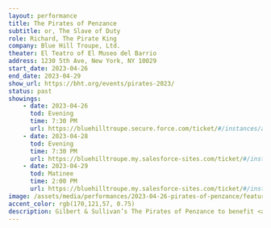 ```yaml
---
layout: performance
title: The Pirates of Penzance
subtitle: or, The Slave of Duty
role: Richard, The Pirate King
company: Blue Hill Troupe, Ltd.
theater: El Teatro of El Museo del Barrio
address: 1230 5th Ave, New York, NY 10029
start_date: 2023-04-26
end_date: 2023-04-29
show_url: https://bht.org/events/pirates-2023/
status: past
showings:
    - date: 2023-04-26
      tod: Evening
      time: 7:30 PM
      url: https://bluehilltroupe.secure.force.com/ticket/#/instances/a0F5d00001IoFizEAF
    - date: 2023-04-28
      tod: Evening
      time: 7:30 PM
      url: https://bluehilltroupe.my.salesforce-sites.com/ticket/#/instances/a0F5d00001IoFj9EAF
    - date: 2023-04-29
      tod: Matinee
      time: 2:00 PM
      url: https://bluehilltroupe.my.salesforce-sites.com/ticket/#/instances/a0F5d00001IoFjEEAV
image: /assets/media/performances/2023-04-26-pirates-of-penzance/featured.jpg
accent_color: rgb(170,121,57, 0.75)
description: Gilbert & Sullivan’s The Pirates of Penzance to benefit <a href="https://littlesistersfamily.org/">LSA Family Health Service</a>.
---
```


